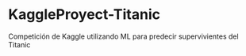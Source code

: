 # KaggleProyect-Titanic
Competición de Kaggle utilizando ML para predecir supervivientes del Titanic
